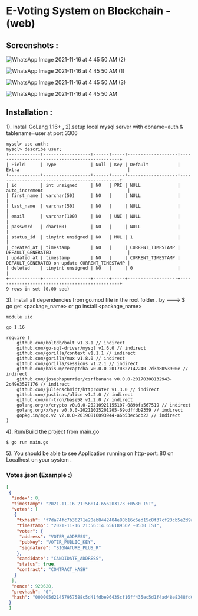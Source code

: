 # E-Voting System on Blockchain - (web)

## Screenshots :

![WhatsApp Image 2021-11-16 at 4 45 50 AM (2)](https://user-images.githubusercontent.com/59210087/149657296-4e4ef2f6-c585-41d6-92fd-cb571e31e384.jpeg)

![WhatsApp Image 2021-11-16 at 4 45 50 AM (1)](https://user-images.githubusercontent.com/59210087/149657286-3ebb117a-ab7d-4f35-bd4b-7b31e344664c.jpeg)

![WhatsApp Image 2021-11-16 at 4 45 50 AM (3)](https://user-images.githubusercontent.com/59210087/149657346-de99f55f-b7f3-423d-8bec-10279afbf1b6.jpeg)

![WhatsApp Image 2021-11-16 at 4 45 50 AM](https://user-images.githubusercontent.com/59210087/149657333-561b4f19-18e8-4a04-b1de-d34680f074b2.jpeg)



## Installation :


1). Install GoLang 1.16+ , 
2).setup local mysql server with dbname=auth & tablename=user at port 3306

```console
mysql> use auth;
mysql> describe user;
+------------+------------------+------+-----+-------------------+-----------------------------------------------+
| Field      | Type             | Null | Key | Default           | Extra                                         |
+------------+------------------+------+-----+-------------------+-----------------------------------------------+
| id         | int unsigned     | NO   | PRI | NULL              | auto_increment                                |
| first_name | varchar(50)      | NO   |     | NULL              |                                               |
| last_name  | varchar(50)      | NO   |     | NULL              |                                               |
| email      | varchar(100)     | NO   | UNI | NULL              |                                               |
| password   | char(60)         | NO   |     | NULL              |                                               |
| status_id  | tinyint unsigned | NO   | MUL | 1                 |                                               |
| created_at | timestamp        | NO   |     | CURRENT_TIMESTAMP | DEFAULT_GENERATED                             |
| updated_at | timestamp        | NO   |     | CURRENT_TIMESTAMP | DEFAULT_GENERATED on update CURRENT_TIMESTAMP |
| deleted    | tinyint unsigned | NO   |     | 0                 |                                               |
+------------+------------------+------+-----+-------------------+-----------------------------------------------+
9 rows in set (0.00 sec)
```

3). Install all dependencies from go.mod file in the root folder .
by --->  $ go get <package_name> or go install <package_name>

```golang
module uio

go 1.16

require (
	github.com/boltdb/bolt v1.3.1 // indirect
	github.com/go-sql-driver/mysql v1.6.0 // indirect
	github.com/gorilla/context v1.1.1 // indirect
	github.com/gorilla/mux v1.8.0 // indirect
	github.com/gorilla/sessions v1.2.1 // indirect
	github.com/haisum/recaptcha v0.0.0-20170327142240-7d3b8053900e // indirect
	github.com/josephspurrier/csrfbanana v0.0.0-20170308132943-2c49e3597176 // indirect
	github.com/julienschmidt/httprouter v1.3.0 // indirect
	github.com/justinas/alice v1.2.0 // indirect
	github.com/mr-tron/base58 v1.2.0 // indirect
	golang.org/x/crypto v0.0.0-20210921155107-089bfa567519 // indirect
	golang.org/x/sys v0.0.0-20211025201205-69cdffdb9359 // indirect
	gopkg.in/mgo.v2 v2.0.0-20190816093944-a6b53ec6cb22 // indirect
)
```
4). Run/Build the project from main.go

```console
$ go run main.go
```

5). You should be able to see Application running on http-port::80 on Localhost on your system .


### Votes.json (Example :)
```json
[
 {
  "index": 0,
  "timestamp": "2021-11-16 21:56:14.656203173 +0530 IST",
  "votes": [
   {
    "txhash": "f7da74fc7b36271e20eb8442404e80b16c6ed15c8f37cf23cb5e2d9aec76ab70",
    "timestamp": "2021-11-16 21:56:14.656189562 +0530 IST",
    "voter": {
     "address": "VOTER_ADDRESS",
     "pubkey": "VOTER_PUBLIC_KEY",
     "signature": "SIGNATURE_PLUS_R"
    },
    "candidate": "CANDIDATE_ADDRESS",
    "status": true,
    "contract": "CONTRACT_HASH"
   }
  ],
  "nonce": 920620,
  "prevhash": "0",
  "hash": "000005d21457957588c5d41fdbe96435cf16ff435ec5d1f4ad48e8348fd03a11"
 }
 ]
```
